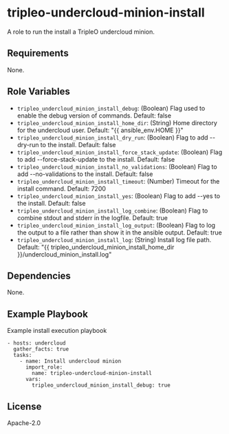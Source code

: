 tripleo-undercloud-minion-install
==========================

A role to run the install a TripleO undercloud minion.

Requirements
------------

None.

Role Variables
--------------


* `tripleo_undercloud_minion_install_debug`: (Boolean) Flag used to enable the debug version of commands. Default: false
* `tripleo_undercloud_minion_install_home_dir`: (String) Home directory for the undercloud user. Default: "{{ ansible_env.HOME }}"
* `tripleo_undercloud_minion_install_dry_run`: (Boolean) Flag to add --dry-run to the install. Default: false
* `tripleo_undercloud_minion_install_force_stack_update`: (Boolean) Flag to add --force-stack-update to the install. Default: false
* `tripleo_undercloud_minion_install_no_validations`: (Boolean) Flag to add --no-validations to the install. Default: false
* `tripleo_undercloud_minion_install_timeout`: (Number) Timeout for the install command. Default: 7200
* `tripleo_undercloud_minion_install_yes`: (Boolean) Flag to add --yes to the install. Default: false
* `tripleo_undercloud_minion_install_log_combine`: (Boolean) Flag to combine stdout and stderr in the logfile. Default: true
* `tripleo_undercloud_minion_install_log_output`: (Boolean) Flag to log the output to a file rather than show it in the ansible output. Default: true
* `tripleo_undercloud_minion_install_log`: (String) Install log file path. Default: "{{ tripleo_undercloud_minion_install_home_dir }}/undercloud_minion_install.log"

Dependencies
------------

None.

Example Playbook
----------------

Example install execution playbook

    - hosts: undercloud
      gather_facts: true
      tasks:
        - name: Install undercloud minion
          import_role:
            name: tripleo-undercloud-minion-install
          vars:
            tripleo_undercloud_minion_install_debug: true

License
-------

Apache-2.0
